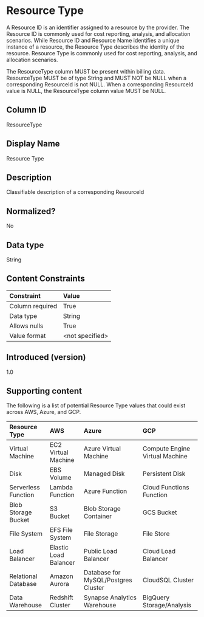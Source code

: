 # Resource Type

A Resource ID is an identifier assigned to a resource by the provider. The Resource ID is commonly used for cost reporting, analysis, and allocation scenarios.  While Resource ID and Resource Name identifies a unique instance of a resource, the Resource Type describes the identity of the resource. Resource Type is commonly used for cost reporting, analysis, and allocation scenarios.

The ResourceType column MUST be present within billing data.  ResourceType MUST be of type String and MUST NOT be NULL when a corresponding ResourceId is not NULL.  When a corresponding ResourceId value is NULL, the ResourceType column value MUST be NULL.

## Column ID

ResourceType

## Display Name

Resource Type

## Description

Classifiable description of a corresponding ResourceId

## Normalized?

No

## Data type

String

## Content Constraints

|    Constraint   |      Value      |
|:----------------|:----------------|
| Column required | True            |
| Data type       | String          |
| Allows nulls    | True            |
| Value format    | \<not specified> |

## Introduced (version)

1.0

## Supporting content

The following is a list of potential Resource Type values that could exist across AWS, Azure, and GCP.

| Resource Type             | AWS                       | Azure                                 | GCP                               |
|:------------------------- |:------------------------- |:------------------------------------- |:--------------------------------- |
| Virtual Machine           | EC2 Virtual Machine       | Azure Virtual Machine                 | Compute Engine Virtual Machine    |
| Disk                      | EBS Volume                | Managed Disk                          | Persistent Disk                   |
| Serverless Function       | Lambda Function           | Azure Function                        | Cloud Functions Function          |
| Blob Storage Bucket       | S3 Bucket                 | Blob Storage Container                | GCS Bucket                        |
| File System               | EFS File System           | File Storage                          | File Store                        |
| Load Balancer             | Elastic Load Balancer     | Public Load Balancer                  | Cloud Load Balancer               |
| Relational Database       | Amazon Aurora             | Database for MySQL/Postgres Cluster   | CloudSQL Cluster                  |
| Data Warehouse            | Redshift Cluster          | Synapse Analytics Warehouse           | BigQuery Storage/Analysis         |
